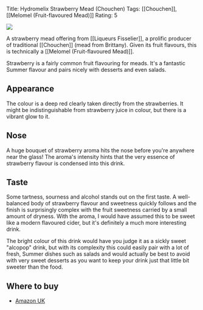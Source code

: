 Title: Hydromelix Strawberry Mead (Chouchen)
Tags: [[Chouchen]], [[Melomel (Fruit-flavoured Mead)]]
Rating: 5

![](https://ws-eu.amazon-adsystem.com/widgets/q?_encoding=UTF8&ASIN=B017SLEWLQ&Format=_SL250_&ID=AsinImage&MarketPlace=GB&ServiceVersion=20070822&WS=1&tag=traditionalmead-21)

A strawberry mead offering from [[Liqueurs Fisselier]], a prolific producer of traditional [[Chouchen]] (mead from Brittany). Given its fruit flavours, this is technically a [[Melomel (Fruit-flavoured Mead)]].

Strawberry is a fairly common fruit flavouring for meads. It's a fantastic Summer flavour and pairs nicely with desserts and even salads.

## Appearance

The colour is a deep red clearly taken directly from the strawberries. It might be indistinguishable from strawberry juice in colour, but there is a vibrant glow to it.

## Nose

A huge bouquet of strawberry aroma hits the nose before you're anywhere near the glass! The aroma's intensity hints that the very essence of strawberry flavour is condensed into this drink.

## Taste

Some tartness, sourness and alcohol stands out on the first taste. A
well-balanced body of strawberry flavour and sweetness quickly follows and the finish is surprisingly complex with the fruit sweetness carried by a small amount of dryness. With the aroma, I would have assumed this to be sweet like a modern flavoured cider, but it's definitely a much more interesting drink.

The bright colour of this drink would have you judge it as a sickly sweet "alcopop" drink, but with its complexity this could easily pair with a lot of fresh, Summer dishes such as salads and would actually be best to avoid with very sweet desserts as you want to keep your drink just that little bit sweeter than the food.

## Where to buy

* [Amazon UK](https://www.amazon.co.uk/Fisselier-Hydromelix-Strawberry-Mead-50/dp/B017SLEWLQ/ref=as_li_ss_tl?srs=8853452031&ie=UTF8&qid=1493155358&sr=8-1&keywords=mead&linkCode=ll1&tag=traditionalmead-21&linkId=0173dea5184496c14d7c80011303433d)
